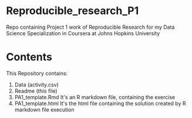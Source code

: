# Reproducible_research_P1
Repo containing Project 1 work of Reproducible Research for my Data Science Specialization in Coursera at Johns Hopkins University

# Contents

This Repository contains:

1) Data (activity.csv)
2) Readme (this file)
3) PA1_template.Rmd It's an R markdown file, containing the exercise
4) PA1_template.html It's the html file containing the solution created by R markdown file execution


